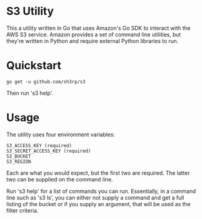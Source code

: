 # S3 Utility

This a utility written in Go that uses Amazon's Go SDK to interact with the
AWS S3 service.  Amazon provides a set of command line utilities, but they're
written in Python and require external Python libraries to run.

# Quickstart

    go get -u github.com/sh3rp/s3

Then run 's3 help'.

# Usage

The utility uses four environment variables:

    S3_ACCESS_KEY (required)
    S3_SECRET_ACCESS_KEY (required)
    S3_BUCKET
    S3_REGION

Each are what you would expect, but the first two are required.  The latter
two can be supplied on the command line.

Run 's3 help' for a list of commands you can run.  Essentially, in a command
line such as 's3 ls', you can either not supply a command and get a full
listing of the bucket or if you supply an argument, that will be used as the
filter criteria.
